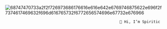 ![68747470733a2f2f726973686176616e616e642e6769746875622e696f2f7374617469632f696d616765732f6772656574696e67732e676966](https://user-images.githubusercontent.com/76446378/163029669-3d2990e1-1b1b-445b-b9e7-d0a8ff187052.gif)

                                                       👋 Hi, I’m Spiritic

